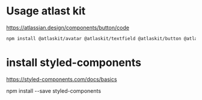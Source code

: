 # Usage atlast kit
https://atlassian.design/components/button/code


```bash
npm install @atlaskit/avatar @atlaskit/textfield @atlaskit/button @atlaskit/icon
```

# install styled-components
https://styled-components.com/docs/basics

npm install --save styled-components